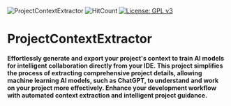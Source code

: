 ![ProjectContextExtractor](https://github.com/zonel/ProjectContextExtractor/assets/40122657/48bcd8ff-ac47-41c9-9374-c1a778830e7c)
![HitCount](https://hits.dwyl.com/zoneel/ProjectContextExtractor.svg?style=flat-square)
[![License: GPL v3](https://img.shields.io/badge/License-GPLv3-blue.svg)](https://www.gnu.org/licenses/gpl-3.0)

# ProjectContextExtractor

**Effortlessly generate and export your project's context to train AI models for intelligent collaboration directly from your IDE. 
This project simplifies the process of extracting comprehensive project details, allowing machine learning AI models, such as ChatGPT, to understand and work on your project more effectively. 
Enhance your development workflow with automated context extraction and intelligent project guidance.**
